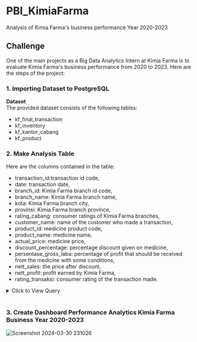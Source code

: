 # PBI_KimiaFarma
 Analysis of Kimia Farma's business performance  Year 2020-2023

## Challenge
One of the main projects as a Big Data Analytics Intern at Kimia Farma is to evaluate Kimia Farma's business performance from 2020 to 2023. Here are the steps of the project:

### 1. Importing Dataset to PostgreSQL
**Dataset** <br>
The provided dataset consists of the following tables:
- kf_final_transaction
- kf_inventory
- kf_kantor_cabang
- kf_product
  
### 2. Make Analysis Table
Here are the columns contained in the table:
- transaction_id:transaction id code,
- date: transaction date,
- branch_id: Kimia Farma branch id code,
- branch_name: Kimia Farma branch name,
- kota: Kimia Farma branch city,
- provinsi: Kimia Farma branch province,
- rating_cabang: consumer ratings of Kimia Farma branches,
- customer_name: name of the customer who made a transaction,
- product_id: medicine product code,
- product_name: medicine name,
- actual_price: medicine price,
- discount_percentage:  percentage discount given on medicine,
- persentase_gross_laba: percentage of profit that should be  received from the medicine with some conditions, 
- nett_sales: the price after discount,
- nett_profit: profit earned by Kimia Farma,
- rating_transaksi: consumer rating of the transaction made.

<details>
  <summary> Click to View Query </summary>
    <br>
    
```sql
CREATE TABLE PBI_KF AS
SELECT 
      ft.transaction_id,
      ft.date,
      kc.branch_id,
      kc.branch_name,
      kc.kota,
      kc.provinsi,
      kc.rating AS rating_cabang,
      ft.customer_name, 
      p.product_id,
      p.product_name,
      p.price AS actual_price,
      ft.discount_percentage,
      CASE 
          WHEN p.price <= 50000 THEN 0.1
          WHEN p.price BETWEEN 50000 AND 100000 THEN 0.15
          WHEN p.price BETWEEN 100000 AND 300000 THEN 0.2
          WHEN p.price BETWEEN 300000 AND 500000 THEN 0.25
          ELSE 0.3
      END AS persentase_gross_laba,
      ft.price-(ft.price*ft.discount_percentage) as nett_sales,
      ft.price-(ft.price*ft.discount_percentage) *
      CASE 
          WHEN p.price <= 50000 THEN 0.1
          WHEN p.price BETWEEN 50000 AND 100000 THEN 0.15
          WHEN p.price BETWEEN 100000 AND 300000 THEN 0.2
          WHEN p.price BETWEEN 300000 AND 500000 THEN 0.25
          ELSE 0.3
      END AS nett_profit,
      ft.rating AS rating_transaksi
FROM kf_inventory as i
LEFT JOIN kf_product as p 
  USING (product_id)
LEFT JOIN kf_kantor_cabang as kc
  USING (branch_id)
LEFT JOIN kf_final_transaction as ft
  USING (branch_id)
```
<br>
</details>
<br>


### 3.  Create Dashboard Performance Analytics Kimia Farma Business Year 2020-2023
![Screenshot 2024-03-30 231026](https://github.com/zahrasm13/PBI_KimiaFarma/assets/165493458/0a016775-cc05-4d5c-8558-26b67410cadc)

